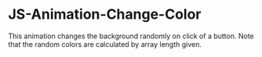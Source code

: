 # JS-Animation-Change-Color
This animation changes the background randomly on click of a button. Note that the random colors are calculated by array length given.
